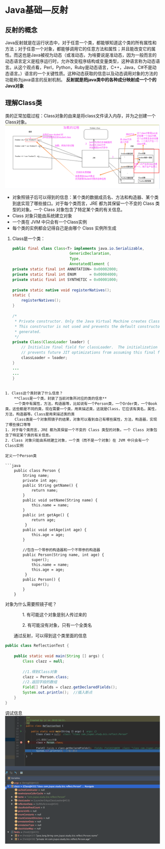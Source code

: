 # Java基础—反射
## 反射的概念
Java反射就是在运行状态中，对于任意一个类，都能够知道这个类的所有属性和方法；对于任意一个对象，都能够调用它的任意方法和属性；并且能改变它的属性。而这也是Java被视为动态（或准动态，为啥要说是准动态，因为一般而言的动态语言定义是程序运行时，允许改变程序结构或变量类型，这种语言称为动态语言。从这个观点看，Perl，Python，Ruby是动态语言，C++，Java，C#不是动态语言。）语言的一个关键性质。这种动态获取的信息以及动态调用对象的方法的功能称为java语言的反射机制。
**反射就是把java类中的各种成分映射成一个个的Java对象**
## 理解Class类
类的正常加载过程：Class对象的由来是将class文件读入内存，并为之创建一个Class对象。
![加载过程](https://github.com/gosee/photo/blob/master/20170513133210763.png)
* 对象照镜子后可以得到的信息：某个类的数据成员名、方法和构造器、某个类到底实现了哪些接口。对于每个类而言，JRE 都为其保留一个不变的 Class 类型的对象。一个 Class 对象包含了特定某个类的有关信息。
* Class 对象只能由系统建立对象
* 一个类在 JVM 中只会有一个Class实例
* 每个类的实例都会记得自己是由哪个 Class 实例所生成

1. Class是一个类：

    ```java
    public final class Class<T> implements java.io.Serializable,
                              GenericDeclaration,
                              Type,
                              AnnotatedElement {
    private static final int ANNOTATION= 0x00002000;
    private static final int ENUM      = 0x00004000;
    private static final int SYNTHETIC = 0x00001000;

    private static native void registerNatives();
    static {
        registerNatives();
    }

    /*
     * Private constructor. Only the Java Virtual Machine creates Class objects.
     * This constructor is not used and prevents the default constructor being
     * generated.
     */
    private Class(ClassLoader loader) {
        // Initialize final field for classLoader.  The initialization value of non-null
        // prevents future JIT optimizations from assuming this final field is null.
        classLoader = loader;
    }
    ...
    ...
    }
```

1. Class这个类封装了什么信息？
    **Class是一个类，封装了当前对象所对应的类的信息**
　　 一个类中有属性，方法，构造器等，比如说有一个Person类，一个Order类，一个Book类，这些都是不同的类，现在需要一个类，用来描述类，这就是Class，它应该有类名，属性，方法，构造器等。Class是用来描述类的类
　　 Class类是一个对象照镜子的结果，对象可以看到自己有哪些属性，方法，构造器，实现了哪些接口等等
1. 对于每个类而言，JRE 都为其保留一个不变的 Class 类型的对象。一个 Class 对象包含了特定某个类的有关信息。
2. Class 对象只能由系统建立对象，一个类（而不是一个对象）在 JVM 中只会有一个Class实例

定义一个Person类

```java
    public class Person {
        String name;
        private int age;
        public String getName() {
            return name;
        }
        public void setName(String name) {
            this.name = name;
        }
        public int getAge() {
            return age;
         }
        public void setAge(int age) {
            this.age = age;
        }

        //包含一个带参的构造器和一个不带参的构造器
        public Person(String name, int age) {
            super();
            this.name = name;
            this.age = age;
         }
        public Person() {
            super();
        }
    }
```

对象为什么需要照镜子呢？

　　　　1. 有可能这个对象是别人传过来的

　　　　2. 有可能没有对象，只有一个全类名 

　　通过反射，可以得到这个类里面的信息

```java
public class ReflectionTest {

    public static void main(String [] args) {
        Class clazz = null;

        //1.得到Class对象
        clazz = Person.class;
        //2.返回字段的数组
        Field[] fields = clazz.getDeclaredFields();
        System.out.println();  //插入断点
    }
}
```
调试信息
![](https://github.com/gosee/photo/blob/master/20181030172400.png)
